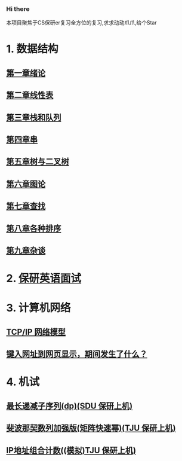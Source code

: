 ### Hi there
本项目聚焦于CS保研er复习全方位的复习,求求动动爪爪,给个Star
# 1. 数据结构
## [第一章绪论](https://www.cnblogs.com/awei040519/articles/19011866)
## [第二章线性表](https://www.cnblogs.com/awei040519/articles/19011888)
## [第三章栈和队列](https://www.cnblogs.com/awei040519/articles/19011984)
## [第四章串](https://www.cnblogs.com/awei040519/articles/19012012)
## [第五章树与二叉树](https://www.cnblogs.com/awei040519/articles/19012014)
## [第六章图论](https://i.cnblogs.com/articles/edit-done;postId=19012038;isPublished=true)
## [第七章查找 ](https://www.cnblogs.com/awei040519/articles/19012046)
## [第八章各种排序](https://www.cnblogs.com/awei040519/articles/19012062)
## [第九章杂谈](https://www.cnblogs.com/awei040519/articles/19012064)

# 2. [保研英语面试](https://www.cnblogs.com/awei040519/articles/19012535)

# 3. 计算机网络
## [TCP/IP 网络模型](https://www.cnblogs.com/awei040519/articles/19013483)
## [键入网址到网页显示，期间发生了什么？](https://www.cnblogs.com/awei040519/articles/19013913)

# 4. 机试 
## [最长递减子序列(dp)(SDU 保研上机)](https://www.cnblogs.com/awei040519/articles/19014260)
## [斐波那契数列加强版(矩阵快速幂)(TJU 保研上机)](https://www.cnblogs.com/awei040519/articles/19014359)
## [IP地址组合计数((模拟)TJU 保研上机)](https://www.cnblogs.com/awei040519/articles/19014378)
